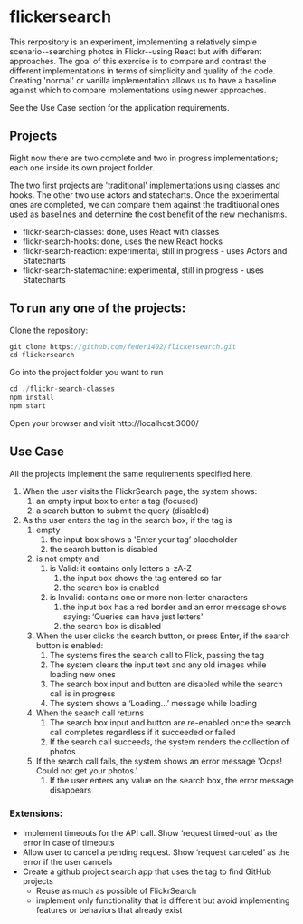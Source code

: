 # flickersearch

This rerpository is an experiment, implementing a relatively simple scenario--searching photos in Flickr--using React but with different approaches. The goal of this exercise is to compare and contrast the different implementations in terms of simplicity and quality of the code. Creating 'normal' or vanilla implementation allows us to have a baseline against which to compare implementations using newer approaches.

See the Use Case section for the application requirements.

## Projects
Right now there are two complete and two in progress implementations; each one inside its own project forlder.

The two first projects are 'traditional' implementations using classes and hooks. The other two use actors and statecharts. Once the experimental ones are completed, we can compare them against the traditiuonal ones used as baselines and determine the cost benefit of the new mechanisms.

* flickr-search-classes: done, uses React with classes
* flickr-search-hooks: done, uses the new React hooks
* flickr-search-reaction: experimental, still in progress - uses Actors and Statecharts
* flickr-search-statemachine: experimental, still in progress - uses Statecharts

## To run any one of the projects:

Clone the repository:
```js
git clone https://github.com/feder1402/flickersearch.git
cd flickersearch
```

Go into the project folder you want to run
```js
cd ./flickr-search-classes
npm install
npm start
```
Open your browser and visit http://localhost:3000/

## Use Case
All the projects implement the same requirements specified here.

1. When the user visits the FlickrSearch page, the system shows:
   1. an empty input box to enter a tag (focused)
   2. a search button to submit the query (disabled)
2. As the user enters the tag in the search box, if the tag is
   1. empty 
      1. the input box shows a 'Enter your tag’ placeholder
	   2. the search button is disabled
   2. is not empty and
      1. is Valid: it contains only letters a-zA-Z
         1. the input box shows the tag entered so far
         2. the search box is enabled
      2. is Invalid: contains one or more non-letter characters
	     1. the input box has a red border and an error message shows saying: ‘Queries can have just letters'
	     2.	the search box is disabled
	3. When the user clicks the search button, or press Enter, if the search button is enabled:
	   1. The systems fires the search call to Flick, passing the tag
	   2. The system clears the input text and any old images while loading new ones
	   3. The search box input and button are disabled while the search call is in progress
	   4. The system shows a ‘Loading…’ message while loading
	4. When the search call returns
	   1. The search box input and button are re-enabled once the search call completes regardless if it succeeded or failed
	   2. If the search call succeeds, the system renders the collection of photos 
	5. If the search call fails, the system shows an error message 'Oops! Could not get your photos.'
	   1. If the user enters any value on the search box, the error message disappears

### Extensions:
* Implement timeouts for the API call. Show ‘request timed-out’ as the error in case of timeouts
* Allow user to cancel a pending request. Show ‘request canceled’ as the error if the user cancels
* Create a github project search app that uses the tag to find GitHub projects
  - Reuse as much as possible of FlickrSearch
  - implement only functionality that is different but avoid implementing features or behaviors that already exist

